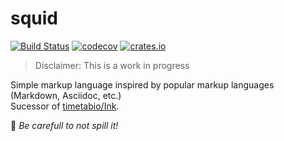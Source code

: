 # squid

[![Build Status](https://travis-ci.org/squid-lang/squid.svg?branch=master)](https://travis-ci.org/squid-lang/squid)
[![codecov](https://codecov.io/gh/squid-lang/squid/branch/master/graph/badge.svg)](https://codecov.io/gh/squid-lang/squid)
[![crates.io](https://img.shields.io/crates/v/ink.svg)](https://crates.io/crates/ink)

> Disclaimer: This is a work in progress

Simple markup language inspired by popular markup languages (Markdown, Asciidoc, etc.)  
Sucessor of [timetabio/Ink](https://github.com/timetabio/Ink).

🔏 *Be carefull to not spill it!*
